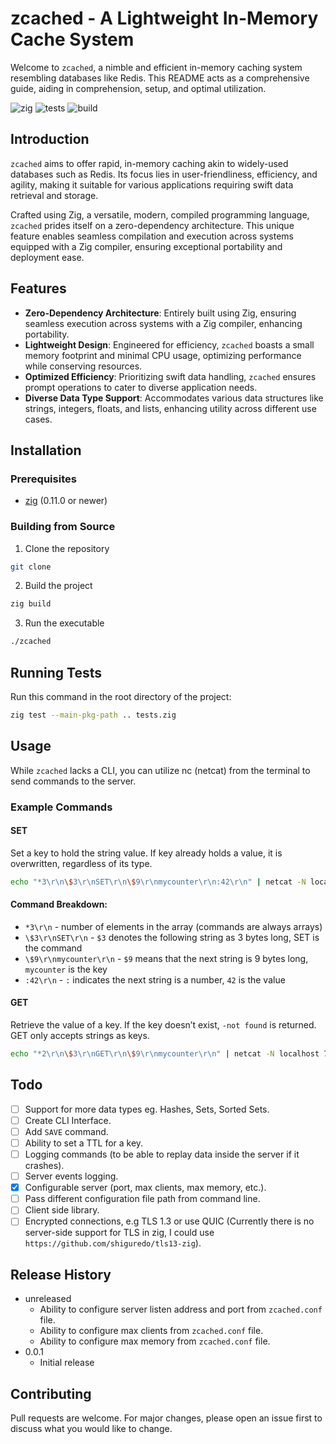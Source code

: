 # zcached - A Lightweight In-Memory Cache System

Welcome to `zcached`, a nimble and efficient in-memory caching system resembling databases like Redis. This README acts as a comprehensive guide, aiding in comprehension, setup, and optimal utilization.

![zig](https://img.shields.io/badge/Zig-v0.11-0074C1?logo=zig&logoColor=white&color=%230074C1)
![tests](https://github.com/sectasy0/zcached/actions/workflows/zcached-tests.yml/badge.svg)
![build](https://github.com/sectasy0/zcached/actions/workflows/zcached-build.yml/badge.svg)

## Introduction
`zcached` aims to offer rapid, in-memory caching akin to widely-used databases such as Redis. Its focus lies in user-friendliness, efficiency, and agility, making it suitable for various applications requiring swift data retrieval and storage.

Crafted using Zig, a versatile, modern, compiled programming language, `zcached` prides itself on a zero-dependency architecture. This unique feature enables seamless compilation and execution across systems equipped with a Zig compiler, ensuring exceptional portability and deployment ease.

## Features
- **Zero-Dependency Architecture**: Entirely built using Zig, ensuring seamless execution across systems with a Zig compiler, enhancing portability.
- **Lightweight Design**: Engineered for efficiency, `zcached` boasts a small memory footprint and minimal CPU usage, optimizing performance while conserving resources.
- **Optimized Efficiency**: Prioritizing swift data handling, `zcached` ensures prompt operations to cater to diverse application needs.
- **Diverse Data Type Support**: Accommodates various data structures like strings, integers, floats, and lists, enhancing utility across different use cases.

## Installation
### Prerequisites
- [zig](https://ziglang.org/download/) (0.11.0 or newer)

### Building from Source
1. Clone the repository
```bash
git clone
```
2. Build the project
```bash
zig build
```
3. Run the executable
```bash
./zcached
```

## Running Tests
Run this command in the root directory of the project:
```bash
zig test --main-pkg-path .. tests.zig
```

## Usage
While `zcached` lacks a CLI, you can utilize nc (netcat) from the terminal to send commands to the server.

### Example Commands
#### SET
Set a key to hold the string value. If key already holds a value, it is overwritten, regardless of its type.
```bash
echo "*3\r\n\$3\r\nSET\r\n\$9\r\nmycounter\r\n:42\r\n" | netcat -N localhost 7556
```


#### Command Breakdown:
- `*3\r\n` - number of elements in the array (commands are always arrays)
- `\$3\r\nSET\r\n` - `$3` denotes the following string as 3 bytes long, SET is the command
- `\$9\r\nmycounter\r\n` - `$9` means that the next string is 9 bytes long, `mycounter` is the key
- `:42\r\n` - `:` indicates the next string is a number, `42` is the value

#### GET
Retrieve the value of a key. If the key doesn’t exist, `-not found` is returned. GET only accepts strings as keys.
```bash
echo "*2\r\n\$3\r\nGET\r\n\$9\r\nmycounter\r\n" | netcat -N localhost 7556
```

## Todo
- [ ] Support for more data types eg. Hashes, Sets, Sorted Sets.
- [ ] Create CLI Interface.
- [ ] Add `SAVE` command.
- [ ] Ability to set a TTL for a key.
- [ ] Logging commands (to be able to replay data inside the server if it crashes).
- [ ] Server events logging.
- [x] Configurable server (port, max clients, max memory, etc.).
- [ ] Pass different configuration file path from command line.
- [ ] Client side library.
- [ ] Encrypted connections, e.g TLS 1.3 or use QUIC (Currently there is no server-side support for TLS in zig, I could use `https://github.com/shiguredo/tls13-zig`).

## Release History
* unreleased
	* Ability to configure server listen address and port from `zcached.conf` file.
	* Ability to configure max clients from `zcached.conf` file.
	* Ability to configure max memory from `zcached.conf` file.
* 0.0.1
	* Initial release

## Contributing
Pull requests are welcome. For major changes, please open an issue first to discuss what you would like to change.
